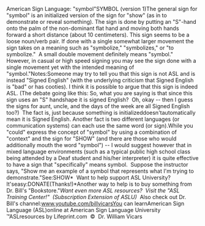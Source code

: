 American Sign Language: "symbol"SYMBOL (version 1)The general sign for "symbol" is an initialized version of the sign for "show" 
(as in to demonstrate or reveal something). The sign is done by putting an 
"S"-hand onto the palm of the non-dominant flat hand and moving both hands 
forward a short distance (about 10 centimeters). This sign seems to be a loose 
noun/verb pair. If done with a single somewhat larger movement the sign takes on 
a meaning such as "symbolize," "symbolizes," or "to symbolize."  A small 
double movement definitely means "symbol."  However, in casual or high 
speed signing you may see the sign done with a single movement yet with the 
intended meaning of "symbol."Notes:Someone may try to tell you that this sign is not ASL and is instead "Signed 
English" (with the underlying criticism that Signed English is "bad" or has 
cooties). I think it is possible to argue that this sign is indeed ASL. (The 
debate going like this: So, what you are saying is that since this sign uses an 
"S" handshape it is signed English?  Oh, okay -- then I guess the signs for 
aunt, uncle, and the days of the week are all Signed English too?)  The 
fact is, just because something is initializeddoesn'tautomatically mean 
it is Signed English. Another fact is two different languages (or communication 
systems) can each use the same word (or sign).While you "could" express the concept of "symbol" by using a combination of 
"context" and the sign for "SHOW" (and there are those who would additionally 
mouth the word "symbol") -- I would suggest however that in mixed language 
environments (such as a typical public high school class being attended by a 
Deaf student and his/her interpreter) it is quite effective to have a sign that 
"specifically" means symbol.  Suppose the instructor says, "Show me an 
example of a symbol that represents what I'm trying to demonstrate."See:SHOW* 
Want to help support ASL University?  It'seasy:DONATE(Thanks!)*Another way to help is to buy something from Dr. Bill's "Bookstore."*Want even more ASL resources?  Visit the "ASL Training Center!"  (Subscription 
Extension of ASLU)*  Also check out Dr. Bill's channel:www.youtube.com/billvicarsYou can learnAmerican Sign Language (ASL)online at American Sign Language University ™ASLresources by Lifeprint.com  ©  Dr. William Vicars